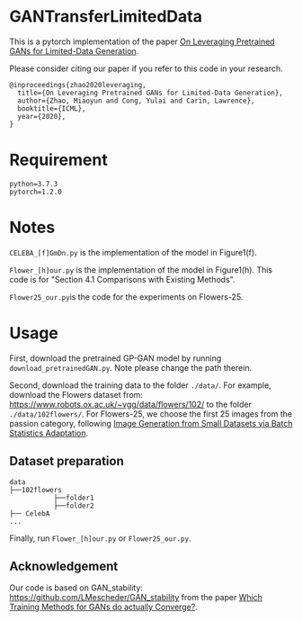# GANTransferLimitedData
This is a pytorch implementation of the paper [On Leveraging Pretrained GANs for Limited-Data Generation](https://arxiv.org/pdf/2002.11810.pdf).

Please consider citing our paper if you refer to this code in your research.
```
@inproceedings{zhao2020leveraging,
  title={On Leveraging Pretrained GANs for Limited-Data Generation},
  author={Zhao, Miaoyun and Cong, Yulai and Carin, Lawrence},
  booktitle={ICML},
  year={2020},
}
```

# Requirement
```
python=3.7.3
pytorch=1.2.0
```

# Notes
`CELEBA_[f]GmDn.py` is the implementation of the model in Figure1(f).

`Flower_[h]our.py` is the implementation of the model in Figure1(h). This code is for "Section 4.1 Comparisons with Existing Methods".

`Flower25_our.py`is the code for the experiments on Flowers-25.

# Usage

First, download the pretrained GP-GAN model by running `download_pretrainedGAN.py`. Note please change the path therein.

Second, download the training data to the folder `./data/`. For example, download the Flowers dataset from: https://www.robots.ox.ac.uk/~vgg/data/flowers/102/ to the folder `./data/102flowers/`.
For Flowers-25, we choose the first 25 images from the passion category, following [Image Generation from Small Datasets via Batch Statistics Adaptation](https://arxiv.org/abs/1904.01774).

## Dataset preparation
```angular2
data
├──102flowers
           ├──folder1
           ├──folder2
├── CelebA
...
```

Finally, run `Flower_[h]our.py` or  `Flower25_our.py`.

## Acknowledgement
Our code is based on GAN_stability: https://github.com/LMescheder/GAN_stability from the paper [Which Training Methods for GANs do actually Converge?](https://avg.is.tuebingen.mpg.de/publications/meschedericml2018).

